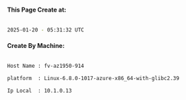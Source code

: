 
   
#### This Page Create at:

```bash

2025-01-20 - 05:31:32 UTC

```

#### Create By Machine:

```bash

Host Name : fv-az1950-914

platform  : Linux-6.8.0-1017-azure-x86_64-with-glibc2.39

Ip Local  : 10.1.0.13

```

